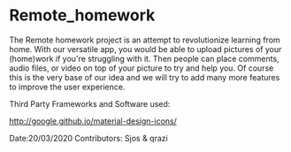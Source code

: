 # Remote_homework
The Remote homework project is an attempt to revolutionize learning from home. With our versatile app, you would be able to upload pictures of your (home)work if you're struggling with it. Then people can place comments, audio files, or video on top of your picture to try and help you. Of course this is the very base of our idea and we will try to add many more features to improve the user experience. 

Third Party Frameworks and Software used: 

http://google.github.io/material-design-icons/

Date:20/03/2020
Contributors: Sjos & qrazi
